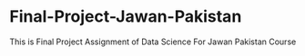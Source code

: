 # Final-Project-Jawan-Pakistan
This is Final Project Assignment of Data Science For Jawan Pakistan Course
